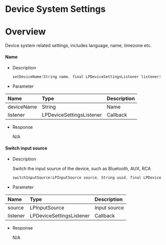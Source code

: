 # Device System Settings

# Overview

Device system related settings, includes language, name, timezone etc.

#### Name

-   Description

    ```ObjectiveC
    setDeviceName(String name, final LPDeviceSettingsListener listener)
    ```

-   Parameter

| Name       | Type                     | Description |
| :--------- | :-------                 | :---------- |
| deviceName | String                   | Name        |
| listener   | LPDeviceSettingsListener | Callback    |

-   Response

    N/A

#### Switch input source

-   Description

    Switch the input source of the device, such as Bluetooth, AUX, RCA

    ```ObjectiveC
    switchInputSource(LPInputSource source, String uuid, final LPDeviceSettingsListener listener)
    ```

-   Parameter

| Name     | Type                     | Description  |
| :-----   | :------------            | :----------- |
| source   | LPInputSource            | Input source |
| listener | LPDeviceSettingsListener | Callback     |

-   Response

    N/A

